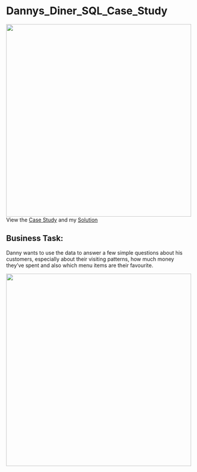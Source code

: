 # Dannys_Diner_SQL_Case_Study
<img src=https://8weeksqlchallenge.com/images/case-study-designs/1.png width="500" height="520">
View the <a href="https://8weeksqlchallenge.com/case-study-1/" target="_blank">Case Study</a> and my <a href="Danny's Diner Solution.sql" target="_blank">Solution</a>

## Business Task:
Danny wants to use the data to answer a few simple questions about his customers, especially about their visiting patterns, how much money they’ve spent and also which menu items are their favourite.

<img src=https://github.com/Sivadasps/Dannys_Diner_SQL_Case_Study/assets/127499100/2dcddb16-86a8-47cb-9c98-ec4ad57918c9 width="500" height="520">


